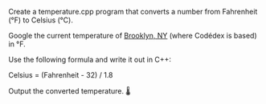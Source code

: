 Create a temperature.cpp program that converts a number from Fahrenheit (°F) to Celsius (°C).

Google the current temperature of [Brooklyn, NY](https://www.google.com/search?hl=en&q=brooklyn%20temperature) (where Codédex is based) in °F.

Use the following formula and write it out in C++:

Celsius = (Fahrenheit - 32) / 1.8

Output the converted temperature. 🌡️

